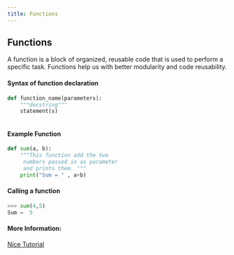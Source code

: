 ```yaml
---
title: Functions
---
```

## Functions

A function is a block of organized, reusable code that is used to perform a specific task. Functions help us with better modularity and code reusability.

#### Syntax of function declaration

```python
def function_name(parameters):
	"""docstring"""
	statement(s)
  
```

#### Example Function

```python
def sum(a, b):
	"""This function add the two
     numbers passed in as parameter
     and prints them. """
	print("Sum = " , a+b)

```

#### Calling a function

```python
>>> sum(4,5)
Sum =  5

```

#### More Information:

<a href='https://www.programiz.com/python-programming/function' target='_blank' rel='nofollow'> Nice Tutorial</a>



